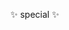  ✨ special ✨


<!---
JosiahNonum/JosiahNonum is a ✨ special ✨ repository because its `README.md` (this file) appears on your GitHub profile.
You can click the Preview link to take a look at your changes.
--->
